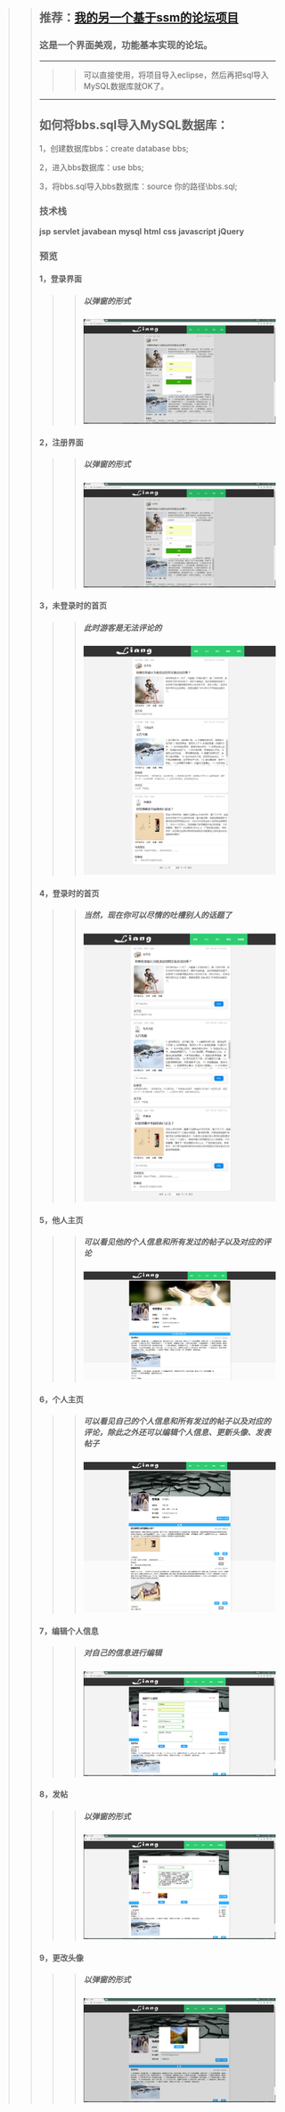 >>## 推荐：[我的另一个基于ssm的论坛项目](http://www.nanshengbbs.top)
>>### 这是一个界面美观，功能基本实现的论坛。
>>---
>>>> 可以直接使用，将项目导入eclipse，然后再把sql导入MySQL数据库就OK了。
>>---
>>## 如何将bbs.sql导入MySQL数据库：
>>1，创建数据库bbs：create database bbs;
>>
>>2，进入bbs数据库：use bbs;
>>
>>3，将bbs.sql导入bbs数据库：source 你的路径\bbs.sql;
>>### 技术栈
>>**jsp** **servlet** **javabean** **mysql** **html** **css** **javascript** **jQuery**
>>### 预览
>>#### 1，登录界面
>>>>##### 以弹窗的形式
>>>>![image](waber/登录.png)
>>#### 2，注册界面
>>>>##### 以弹窗的形式
>>>>![image](waber/注册.png)
>>#### 3，未登录时的首页
>>>>##### 此时游客是无法评论的
>>>>![image](waber/未登录首页.png)
>>#### 4，登录时的首页
>>>>##### 当然，现在你可以尽情的吐槽别人的话题了
>>>>![image](waber/登录首页.png)
>>#### 5，他人主页
>>>>##### 可以看见他的个人信息和所有发过的帖子以及对应的评论
>>>>![image](waber/他人中心.png)
>>#### 6，个人主页
>>>>##### 可以看见自己的个人信息和所有发过的帖子以及对应的评论，除此之外还可以编辑个人信息、更新头像、发表帖子
>>>>![image](waber/个人主页.png)
>>#### 7，编辑个人信息
>>>>##### 对自己的信息进行编辑
>>>>![image](waber/编辑个人信息.png)
>>#### 8，发帖
>>>>##### 以弹窗的形式
>>>>![image](waber/发帖.png)
>>#### 9，更改头像
>>>>##### 以弹窗的形式
>>>>![image](waber/更换头像.png)
